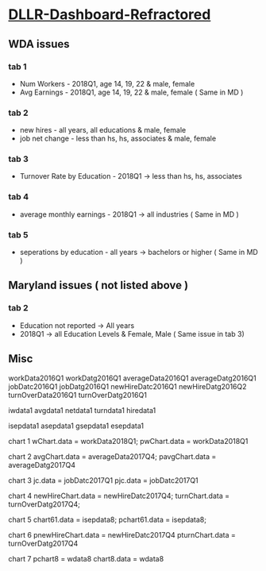# <a href="https://karpatic.github.io/DLLR-Dashboard-Refractored/">DLLR-Dashboard-Refractored</a>

## WDA issues

### tab 1
- Num Workers - 2018Q1, age 14, 19, 22 & male, female
- Avg Earnings - 2018Q1, age 14, 19, 22 & male, female ( Same in MD ) 
### tab 2
- new hires - all years, all educations &   male, female
- job net change - less than hs, hs, associates &  male, female
### tab 3 
- Turnover Rate by Education - 2018Q1  -> less than hs, hs,  associates
### tab 4
- average monthly earnings - 2018Q1 -> all industries ( Same in MD )
### tab 5
- seperations by education -  all years -> bachelors or higher ( Same in MD )

## Maryland issues ( not listed above )

### tab 2
- Education not reported -> All years
- 2018Q1 -> all Education Levels & Female, Male ( Same issue in tab 3)


## Misc

workData2016Q1
workDatg2016Q1
averageData2016Q1
averageDatg2016Q1
jobDatc2016Q1
jobDatg2016Q1
newHireDatc2016Q1
newHireDatg2016Q2
turnOverData2016Q1
turnOverDatg2016Q1

iwdata1
avgdata1
netdata1
turndata1
hiredata1

isepdata1
asepdata1
gsepdata1
esepdata1


chart 1
wChart.data = workData2018Q1;
pwChart.data = workData2018Q1

chart 2
avgChart.data = averageData2017Q4;
pavgChart.data = averageDatg2017Q4

chart 3
jc.data = jobDatc2017Q1
pjc.data = jobDatc2017Q1

chart 4
newHireChart.data = newHireDatc2017Q4;
turnChart.data = turnOverDatg2017Q4;

chart 5
chart61.data = isepdata8;
pchart61.data = isepdata8;

chart 6
pnewHireChart.data = newHireDatc2017Q4
pturnChart.data = turnOverDatg2017Q4

chart 7
pchart8 = wdata8
chart8.data = wdata8
